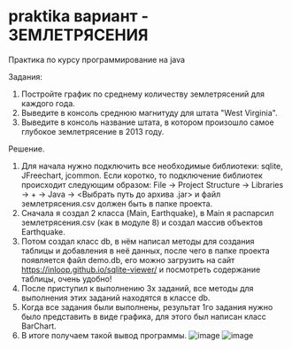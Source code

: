 # praktika вариант - ЗЕМЛЕТРЯСЕНИЯ
Практика по курсу программирование на java

Задания:
1) Постройте график по среднему количеству землетрясений для каждого года.
2) Выведите в консоль среднюю магнитуду для штата "West Virginia".
3) Выведите в консоль название штата, в котором произошло самое глубокое землетрясение в 2013 году.


Решение.
1) Для начала нужно подключить все необходимые библиотеки: sqlite, JFreechart, jcommon. Если коротко, то подключение библиотек происходит следующим образом:
File -> Project Structure -> Libraries -> + -> Java -> <Выбрать путь до архива .jar> и файл землетрясения.csv должен быть в папке проекта.
2) Сначала я создал 2 класса (Main, Earthquake), в Main я распарсил землетрясения.csv (как в модуле 8) и создал массив объектов Earthquake.
3) Потом создал класс db, в нём написал методы для создания таблицы и добавления в неё данных, после чего в папке проекта появляется файл demo.db, его можно загрузить на сайт https://inloop.github.io/sqlite-viewer/ и посмотреть содержание таблицы, очень удобно!
4) После приступил к выполнению 3х заданий, все методы для выполнения этих заданий находятся в классе db.
5) Когда все задания были выполнены, результат 1го задания нужно было представить в виде графика, для этого был написан класс BarChart.
6) В итоге получаем такой вывод программы.
![image](https://github.com/uiovan/praktika/assets/152408698/b322a66e-9b9f-45ea-9a33-43d28f75952c)
![image](https://github.com/uiovan/praktika/assets/152408698/66117604-1d65-4639-89a1-9c4ff9d89f12)

